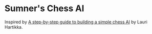 # Sumner's Chess AI
Inspired by [A step-by-step guide to building a simple chess
AI](https://medium.freecodecamp.com/simple-chess-ai-step-by-step-1d55a9266977)
by Lauri Hartikka.

